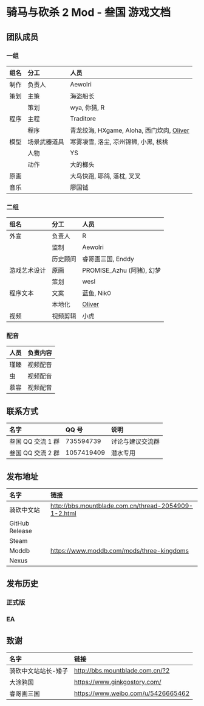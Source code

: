 # 骑马与砍杀 2 Mod - 叁国 游戏文档

## 团队成员

### 一组

| 组名 | 分工         | 人员                                                                       |
| :--- | :----------- | :------------------------------------------------------------------------- |
| 制作 | 负责人       | Aewolri                                                                    |
| 策划 | 主策         | 海盗船长                                                                   |
|      | 策划         | wya, 你猜, R                                                               |
| 程序 | 主程         | Traditore                                                                  |
|      | 程序         | 青龙绞海, HXgame, Aloha, 西门炊肉, [Oliver](mailto:munoliver007@gmail.com) |
| 模型 | 场景武器道具 | 寒雾凄雪, 洛尘, 凉州锦狮, 小黑, 核桃                                       |
|      | 人物         | YS                                                                         |
|      | 动作         | 大的榔头                                                                   |
| 原画 |              | 大鸟快跑, 耶鸽, 落枕, 叉叉                                                 |
| 音乐 |              | 廖国钺                                                                     |

### 二组

| 组名         | 分工     | 人员                                    |
| :----------- | :------- | :-------------------------------------- |
| 外宣         | 负责人   | R                                       |
|              | 监制     | Aewolri                                 |
|              | 历史顾问 | 睿哥画三国, Enddy                       |
| 游戏艺术设计 | 原画     | PROMISE_Azhu (阿猪), 幻梦               |
|              | 策划     | wesl                                    |
| 程序文本     | 文案     | 蓝鱼, Nik0                              |
|              | 本地化   | [Oliver](mailto:munoliver007@gmail.com) |
| 视频         | 视频剪辑 | 小虎                                    |

### 配音

| 人员 | 负责内容 |
| :--- | :------- |
| 瑾臻 | 视频配音 |
| 虫   | 视频配音 |
| 慕容 | 视频配音 |

## 联系方式

| 名字              | QQ 号      | 说明             |
| :---------------- | :--------- | :--------------- |
| 叁国 QQ 交流 1 群 | 735594739  | 讨论与建议交流群 |
| 叁国 QQ 交流 2 群 | 1057419409 | 潜水专用         |

## 发布地址

| 名字           | 链接                                                 |
| :------------- | :--------------------------------------------------- |
| 骑砍中文站     | http://bbs.mountblade.com.cn/thread-2054909-1-2.html |
| GitHub Release |                                                      |
| Steam          |                                                      |
| Moddb          | https://www.moddb.com/mods/three-kingdoms            |
| Nexus          |                                                      |

## 发布历史

### 正式版

### EA

## 致谢

| 名字                | 链接                               |
| :------------------ | :--------------------------------- |
| 骑砍中文站站长-矮子 | http://bbs.mountblade.com.cn/?2    |
| 大涂鸦国            | https://www.ginkgostory.com/       |
| 睿哥画三国          | https://www.weibo.com/u/5426665462 |
